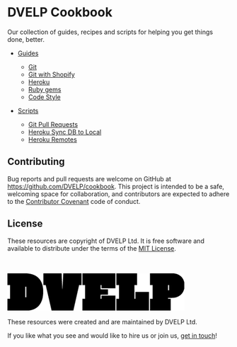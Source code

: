 # DVELP Cookbook

Our collection of guides, recipes and scripts for helping you get things done,
better.

* [Guides](https://github.com/DVELP/cookbook/tree/master/guides)
  * [Git](https://github.com/DVELP/cookbook/blob/master/guides/Git.md)
  * [Git with Shopify](https://github.com/DVELP/cookbook/blob/master/guides/Git%20Shopify.md)
  * [Heroku](https://github.com/DVELP/cookbook/blob/master/guides/Heroku%20Pipeline.md)
  * [Ruby gems](https://github.com/DVELP/cookbook/blob/master/guides/Creating%20Ruby%20Gems%20bespoke%20for%20DVELP.md)
  * [Code Style](https://github.com/DVELP/cookbook/blob/master/guides/code-style/Readme.md)

* [Scripts](https://github.com/DVELP/cookbook/tree/master/scripts)
  * [Git Pull Requests](https://github.com/DVELP/cookbook/blob/master/scripts/git_merge_pull_request.sh)
  * [Heroku Sync DB to Local](https://github.com/DVELP/cookbook/blob/master/scripts/heroku_sync_db_to_local.sh)
  * [Heroku Remotes](https://github.com/DVELP/cookbook/blob/master/scripts/git_heroku_add.sh)

## Contributing

Bug reports and pull requests are welcome on GitHub at https://github.com/DVELP/cookbook. This project is intended to be a safe, welcoming space for collaboration, and contributors are expected to adhere to the [Contributor Covenant](contributor-covenant.org) code of conduct.

## License

These resources are copyright of DVELP Ltd. It is free software and available to distribute under the terms of the [MIT License](http://opensource.org/licenses/MIT).

<br></br>
[![alt text](https://raw.githubusercontent.com/DVELP/cookbook/master/assets/dvelp-logo.png "DVELP logo")](http://dvelp.co.uk)

These resources were created and are maintained by DVELP Ltd.

If you like what you see and would like to hire us or join us, [get in touch](http://dvelp.co.uk)!
